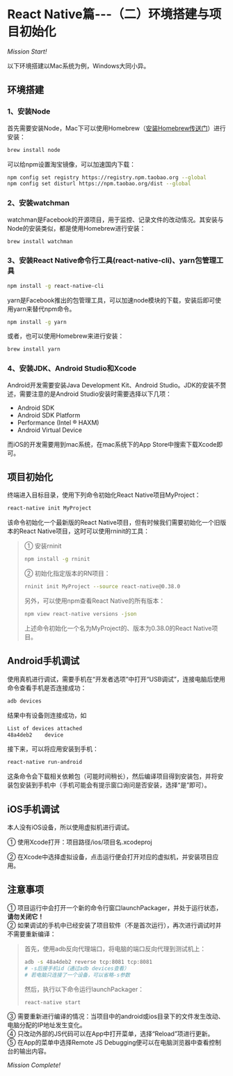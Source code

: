 # React Native篇---（二）环境搭建与项目初始化

<!-- more -->

*Mission Start!*

以下环境搭建以Mac系统为例，Windows大同小异。

## 环境搭建

### 1、安装Node
首先需要安装Node，Mac下可以使用Homebrew（[安装Homebrew传送门](https://brew.sh/index_zh-cn)）进行安装：

```sh
brew install node
```
可以给npm设置淘宝镜像，可以加速国内下载：

```sh
npm config set registry https://registry.npm.taobao.org --global
npm config set disturl https://npm.taobao.org/dist --global
```
### 2、安装watchman
watchman是Facebook的开源项目，用于监控、记录文件的改动情况。其安装与Node的安装类似，都是使用Homebrew进行安装：

```sh
brew install watchman
```

### 3、安装React Native命令行工具(react-native-cli)、yarn包管理工具

```sh
npm install -g react-native-cli
```
yarn是Facebook推出的包管理工具，可以加速node模块的下载，安装后即可使用yarn来替代npm命令。

```sh
npm install -g yarn
```
或者，也可以使用Homebrew来进行安装：

```sh
brew install yarn
```
### 4、安装JDK、Android Studio和Xcode
Android开发需要安装Java Development Kit、Android Studio。JDK的安装不赘述，需要注意的是Android Studio安装时需要选择以下几项：

* Android SDK
* Android SDK Platform
* Performance (Intel ® HAXM)
* Android Virtual Device

而iOS的开发需要用到mac系统，在mac系统下的App Store中搜索下载Xcode即可。

## 项目初始化
终端进入目标目录，使用下列命令初始化React Native项目MyProject：

```sh
react-native init MyProject
```
该命令初始化一个最新版的React Native项目，但有时候我们需要初始化一个旧版本的React Native项目，这时可以使用rninit的工具：
> ① 安装rninit
>
> ```sh
> npm install -g rninit
> ```
> 
> ② 初始化指定版本的RN项目：
> 
> ```sh
> rninit init MyProject --source react-native@0.38.0
> ```
> 另外，可以使用npm查看React Native的所有版本：
> 
> ```sh
> npm view react-native versions -json
> ```
> 上述命令初始化一个名为MyProject的、版本为0.38.0的React Native项目。

## Android手机调试
使用真机进行调试，需要手机在“开发者选项”中打开“USB调试”，连接电脑后使用命令查看手机是否连接成功：

```sh
adb devices
```

结果中有设备则连接成功，如

```sh
List of devices attached
48a4deb2	device   
```

接下来，可以将应用安装到手机：

```sh
react-native run-android
```
这条命令会下载相关依赖包（可能时间稍长），然后编译项目得到安装包，并将安装包安装到手机中（手机可能会有提示窗口询问是否安装，选择“是”即可）。   

## iOS手机调试
本人没有iOS设备，所以使用虚拟机进行调试。   

① 使用Xcode打开：项目路径/ios/项目名.xcodeproj   

② 在Xcode中选择虚拟设备，点击运行便会打开对应的虚拟机，并安装项目应用。

## 注意事项
① 项目运行中会打开一个新的命令行窗口launchPackager，并处于运行状态，**请勿关闭它！**   
② 如果调试的手机中已经安装了项目软件（不是首次运行），再次进行调试时并不需要重新编译：
> 首先，使用adb反向代理端口，将电脑的端口反向代理到测试机上：
> 
> ```sh
> adb -s 48a4deb2 reverse tcp:8081 tcp:8081 
> # -s后接手机id（通过adb devices查看）
> # 若电脑只连接了一个设备，可以省略-s参数
> ```
> 然后，执行以下命令运行launchPackager：
> 
> ```sh
> react-native start
> ```

③ 需要重新进行编译的情况：当项目中的android或ios目录下的文件发生改动、电脑分配的IP地址发生变化。   
④ 只改动外部的JS代码可以在App中打开菜单，选择“Reload”项进行更新。   
⑤ 在App的菜单中选择Remote JS Debugging便可以在电脑浏览器中查看控制台的输出内容。   

*Mission Complete!*